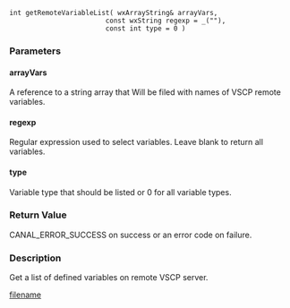 

```clike
int getRemoteVariableList( wxArrayString& arrayVars, 
                        const wxString regexp = _(""),
                        const int type = 0 )
```

### Parameters

#### arrayVars
A reference to a string array that Will be filed with names of VSCP remote variables.

#### regexp
Regular expression used to select variables. Leave blank to return all variables.

#### type
Variable type that should be listed or 0 for all variable types.

### Return Value
CANAL_ERROR_SUCCESS on success or an error code on failure. 

### Description
Get a list of defined variables on remote VSCP server. 



[filename](./bottom_copyright.md ':include')